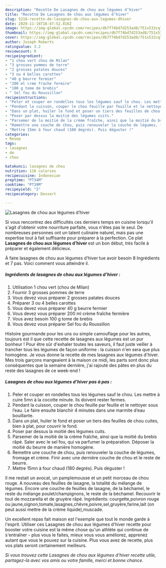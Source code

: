 ```yaml
---
description: "Recette De Lasagnes de chou aux légumes d’hiver"
title: "Recette De Lasagnes de chou aux légumes d’hiver"
slug: 5210-recette-de-lasagnes-de-chou-aux-legumes-dhiver
date: 2020-11-16T16:47:52.816Z
image: https://img-global.cpcdn.com/recipes/db7f74bd7d253ad8/751x532cq70/lasagnes-de-chou-aux-legumes-dhiver-photo-principale-de-la-recette.jpg
thumbnail: https://img-global.cpcdn.com/recipes/db7f74bd7d253ad8/751x532cq70/lasagnes-de-chou-aux-legumes-dhiver-photo-principale-de-la-recette.jpg
cover: https://img-global.cpcdn.com/recipes/db7f74bd7d253ad8/751x532cq70/lasagnes-de-chou-aux-legumes-dhiver-photo-principale-de-la-recette.jpg
author: Joseph Roberts
ratingvalue: 3.2
reviewcount: 9
recipeingredient:
- "1 chou vert chou de Milan"
- "3 grosses pommes de terre"
- "2 grosses patates douces"
- "3 ou 4 belles carottes"
- "40 g beurre fermier"
- "200 ml crme frache fermire"
- "100 g tome de brebis"
- " Sel fou du Roussillon"
recipeinstructions:
- "Peler et couper en rondelles tous les légumes sauf le chou. Les mettre à cuire 5mn à la cocotte minute. Ils doivent rester fermes."
- "Pendant la cuisson, couper le chou feuille par feuille et le nettoyer sous l’eau. Le faire ensuite blanchir 4 minutes dans une marmite d’eau bouillante."
- "Dans un plat, huiler le fond et poser un tiers des feuilles de chou cuites, bien à plat, pour couvrir le fond."
- "Poser par dessus la moitié des légumes cuits."
- "Parsemer de la moitié de la crème fraîche, ainsi que la moitié du brebis râpé. Saler avec le sel fou, qui va parfumer la préparation. Déposer la moitié du beurre de manière homogène."
- "Remettre une couche de chou, puis renouveler la couche de légumes, fromage et crème. Finir avec une dernière couche de chou et le reste de beurre."
- "Mettre 15mn à four chaud (180 degrés). Puis déguster !"
categories:
- Resep
tags:
- lasagnes
- de
- chou

katakunci: lasagnes de chou 
nutrition: 116 calories
recipecuisine: Indonesian
preptime: "PT34M"
cooktime: "PT39M"
recipeyield: "2"
recipecategory: Dessert

---
```



![Lasagnes de chou aux légumes d’hiver](https://img-global.cpcdn.com/recipes/db7f74bd7d253ad8/751x532cq70/lasagnes-de-chou-aux-legumes-dhiver-photo-principale-de-la-recette.jpg)

Si vous rencontrez des difficultés ces derniers temps en cuisine lorsqu'il s'agit d'obtenir votre nourriture parfaite, vous n'êtes pas le seul. De nombreuses personnes ont un talent culinaire naturel, mais pas une expertise tout à fait suffisante pour préparer à la perfection. Ce plat <strong> Lasagnes de chou aux légumes d’hiver </strong> est un bon début, très facile à préparer et également délicieux.

<!--inarticleads1-->

À faire lasagnes de chou aux légumes d’hiver tue avoir besoin 8 Ingrédients et 7 pas. Voici comment vous atteindre il.

##### Ingrédients de lasagnes de chou aux légumes d’hiver :

1. Utilisation 1 chou vert (chou de Milan)
1. Fournir 3 grosses pommes de terre
1. Vous devez vous préparer 2 grosses patates douces
1. Préparer 3 ou 4 belles carottes
1. Vous devez vous préparer 40 g beurre fermier
1. Vous devez vous préparer 200 ml crème fraîche fermière
1. Vous avez besoin 100 g tome de brebis
1. Vous devez vous préparer  Sel fou du Roussillon


Histoire gourmande pour les uns ou simple camouflage pour les autres, toujours est il que cette recette de lasagnes aux légumes est un pur bonheur ! Pour être sûr d&#39;exhaler toutes les saveurs, il faut juste veiller à trancher tous les légumes de façon uniforme : la cuisson n&#39;en sera que plus homogène. Je vous donne la recette de mes lasagnes aux légumes d&#39;hiver. Mes trois garçons mangeaient à la maison ce midi, les parts sont donc plus conséquentes que la semaine dernière, j&#39;ai rajouté des pâtes en plus du reste des lasagnes de ce week-end ! 

<!--inarticleads2-->

##### Lasagnes de chou aux légumes d’hiver pas à pas :

1. Peler et couper en rondelles tous les légumes sauf le chou. Les mettre à cuire 5mn à la cocotte minute. Ils doivent rester fermes.
1. Pendant la cuisson, couper le chou feuille par feuille et le nettoyer sous l’eau. Le faire ensuite blanchir 4 minutes dans une marmite d’eau bouillante.
1. Dans un plat, huiler le fond et poser un tiers des feuilles de chou cuites, bien à plat, pour couvrir le fond.
1. Poser par dessus la moitié des légumes cuits.
1. Parsemer de la moitié de la crème fraîche, ainsi que la moitié du brebis râpé. Saler avec le sel fou, qui va parfumer la préparation. Déposer la moitié du beurre de manière homogène.
1. Remettre une couche de chou, puis renouveler la couche de légumes, fromage et crème. Finir avec une dernière couche de chou et le reste de beurre.
1. Mettre 15mn à four chaud (180 degrés). Puis déguster !


Il me restait un avocat, un pamplemousse et un petit morceau de chou rouge. A nouveau des feuilles de lasagne, la totalité du mélange de légumes. Encore une couche de feuilles de lasagne, de la béchamel, le reste du mélange poulet/champignons, le reste de la béchamel. Recouvrir le tout de mozzarella et de gruyère râpé. Ingrédients: courgette,poivron rouge ou jaune,oignon,tomate,lasagnes,chèvre,poivre,sel,gruyère,farine,lait (on peut aussi mettre de la crème liquide),muscade. 

<!--inarticleads1-->

<p>
Un excellent repas fait maison est l'exemple que tout le monde garde à l'esprit. Utiliser ces Lasagnes de chou aux légumes d’hiver recette pour booster votre cuisine est la même chose qu'un athlète qui continue de s'entraîner - plus vous le faites, mieux vous vous améliorez, apprenez autant que vous le pouvez sur la cuisine. Plus vous avez de recette, plus vos plats seront certainement meilleurs.
</p>

<p>
<i>Si vous trouvez cette Lasagnes de chou aux légumes d’hiver recette utile, partagez-la avec vos amis ou votre famille, merci et bonne chance.</i>
</p>
